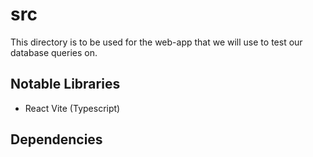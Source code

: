 # src
This directory is to be used for the web-app that we will use to test our database queries on.

## Notable Libraries
- React Vite (Typescript)

## Dependencies